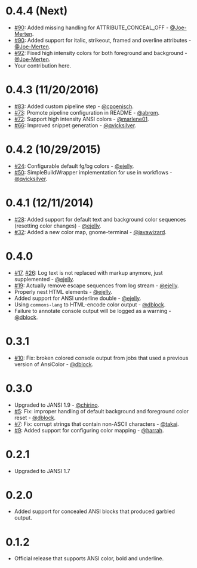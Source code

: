 0.4.4 (Next)
============

* [#90](https://github.com/dblock/jenkins-ansicolor-plugin/pull/90): Added missing handling for ATTRIBUTE_CONCEAL_OFF - [@Joe-Merten](https://github.com/Joe-Merten).
* [#90](https://github.com/dblock/jenkins-ansicolor-plugin/pull/90): Added support for italic, strikeout, framed and overline attributes - [@Joe-Merten](https://github.com/Joe-Merten).
* [#92](https://github.com/dblock/jenkins-ansicolor-plugin/pull/92): Fixed high intensity colors for both foreground and background - [@Joe-Merten](https://github.com/Joe-Merten).
* Your contribution here.

0.4.3 (11/20/2016)
==================

* [#83](https://github.com/dblock/jenkins-ansicolor-plugin/pull/83): Added custom pipeline step - [@cpoenisch](https://github.com/cpoenisch).
* [#73](https://github.com/dblock/jenkins-ansicolor-plugin/pull/73): Promote pipeline configuration in README - [@abrom](https://github.com/abrom).
* [#72](https://github.com/dblock/jenkins-ansicolor-plugin/pull/72): Support high intensity ANSI colors - [@marlene01](https://github.com/marlene01).
* [#66](https://github.com/dblock/jenkins-ansicolor-plugin/pull/66): Improved snippet generation - [@qvicksilver](https://github.com/qvicksilver).

0.4.2 (10/29/2015)
==================

* [#24](https://github.com/dblock/jenkins-ansicolor-plugin/issues/24): Configurable default fg/bg colors - [@ejelly](https://github.com/ejelly).
* [#50](https://github.com/dblock/jenkins-ansicolor-plugin/issues/50): SimpleBuildWrapper implementation for use in workflows - [@qvicksilver](https://github.com/qvicksilver).

0.4.1 (12/11/2014)
==================

* [#28](https://github.com/dblock/jenkins-ansicolor-plugin/pull/28): Added support for default text and background color sequences (resetting color changes) - [@ejelly](https://github.com/ejelly).
* [#32](https://github.com/dblock/jenkins-ansicolor-plugin/pull/32): Added a new color map, gnome-terminal - [@javawizard](https://github.com/javawizard).

0.4.0
=====

* [#17](https://github.com/dblock/jenkins-ansicolor-plugin/issues/17), [#26](https://github.com/dblock/jenkins-ansicolor-plugin/pull/26): Log text is not replaced with markup anymore, just supplemented - [@ejelly](https://github.com/ejelly).
* [#19](https://github.com/dblock/jenkins-ansicolor-plugin/issues/19): Actually remove escape sequences from log stream - [@ejelly](https://github.com/ejelly).
* Properly nest HTML elements - [@ejelly](https://github.com/ejelly).
* Added support for ANSI underline double - [@ejelly](https://github.com/ejelly).
* Using `commons-lang` to HTML-encode color output - [@dblock](https://github.com/dblock).
* Failure to annotate console output will be logged as a warning - [@dblock](https://github.com/dblock).

0.3.1
=====

* [#10](https://github.com/dblock/jenkins-ansicolor-plugin/issues/10): Fix: broken colored console output from jobs that used a previous version of AnsiColor - [@dblock](https://github.com/dblock).

0.3.0
=====

* Upgraded to JANSI 1.9 - [@chirino](https://github.com/chirino).
* [#5](https://github.com/dblock/jenkins-ansicolor-plugin/issues/5): Fix: improper handling of default background and foreground color reset - [@dblock](https://github.com/dblock).
* [#7](https://github.com/dblock/jenkins-ansicolor-plugin/pull/7): Fix: corrupt strings that contain non-ASCII characters - [@takai](https://github.com/takai).
* [#9](https://github.com/dblock/jenkins-ansicolor-plugin/pull/9): Added support for configuring color mapping - [@harrah](https://github.com/harrah).

0.2.1
=====

* Upgraded to JANSI 1.7

0.2.0
=====

* Added support for concealed ANSI blocks that produced garbled output.

0.1.2
=====

* Official release that supports ANSI color, bold and underline.

